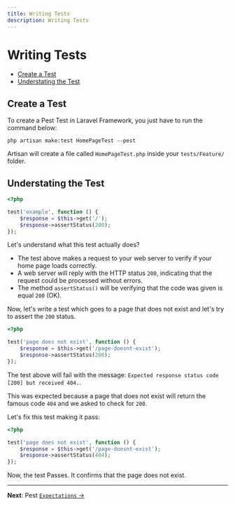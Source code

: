 ```yaml
---
title: Writing Tests
description: Writing Tests
---
```

# Writing Tests

- [Create a Test](#create-a-test)
- [Understating the Test](#understating-the-test)

<a name="create-a-test"></a>
## Create a Test

To create a Pest Test in Laravel Framework, you just have to run the command below:

```shell
php artisan make:test HomePageTest --pest
```

Artisan will create a file called `HomePageTest.php` inside your `tests/Feature/` folder.

<a name="understating-the-test"></a>
## Understating the Test


```php
<?php

test('example', function () {
    $response = $this->get('/');
    $response->assertStatus(200);
});
```

Let's understand what this test actually does?

- The test above makes a request to your web server to verify if your home page loads correctly.
- A web server will reply with the HTTP status `200`, indicating that the request could be processed without errors.
- The method `assertStatus()` will be verifying that the code was given is equal `200` (OK).

Now, let's write a test which goes to a page that does not exist and let's try to assert the `200` status.

```php
<?php

test('page does not exist', function () {
    $response = $this->get('/page-doesnt-exist');
    $response->assertStatus(200);
});
```

The test above will fail with the message: `Expected response status code [200] but received 404.`.

This was expected because a page that does not exist will return the famous code `404` and we asked to check for `200`.

Let's fix this test making it pass:

```php
<?php

test('page does not exist', function () {
    $response = $this->get('/page-doesnt-exist');
    $response->assertStatus(404);
});
```

Now, the test Passes. It confirms that the page does not exist.


---

**Next**: Pest [`Expectations` →](/docs/wriexpectations)